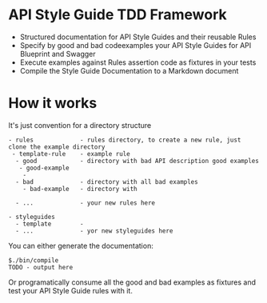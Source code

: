 # API Style Guide TDD Framework
- Structured documentation for API Style Guides and their reusable Rules
- Specify by good and bad codeexamples your API Style Guides for API Blueprint and Swagger
- Execute examples against Rules assertion code as fixtures in your tests
- Compile the Style Guide Documentation to a Markdown document


# How it works

It's just convention for a directory structure 

```
- rules             - rules directory, to create a new rule, just clone the example directory
 - template-rule    - example rule
  - good            - directory with bad API description good examples
   - good-example
    -
  - bad             - directory with all bad examples
    - bad-example   - directory with 

  - ...             - your new rules here

- styleguides
  - template        -
  - ...             - yor new styleguides here
```

You can either generate the documentation:

```
$./bin/compile
TODO - output here
```

Or programatically consume all the good and bad examples as fixtures and test your 
API Style Guide rules with it.



